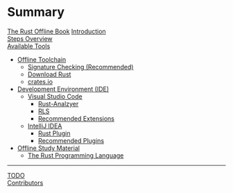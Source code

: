 # Summary

[The Rust Offline Book](./title_page.md)
[Introduction](./introduction.md)  
[Steps Overview](./overview.md)  
[Available Tools](./tools.md)  

- [Offline Toolchain](./toolchain.md)  
  - [Signature Checking (Recommended)]()  
  - [Download Rust](./download_rust.md)  
  - [crates.io](./crates.md)
- [Development Environment (IDE)](./ide.md)  
  - [Visual Studio Code](./vscode.md)  
    - [Rust-Analzyer]()  
    - [RLS]()  
    - [Recommended Extensions]()  
  - [IntelliJ IDEA](./intellij_idea.md)  
    - [Rust Plugin]()  
    - [Recommended Plugins]()  
- [Offline Study Material]()  
  - [The Rust Programming Language]()  
  
---  

[TODO](./todo.md)  
[Contributors](./contributors.md)
